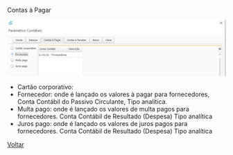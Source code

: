 Contas à Pagar

![](images/contabilidade_parametros_contabeis_contas_pagar.jpg)

- Cartão corporativo:
- Fornecedor: onde é lançado os valores à pagar para fornecedores, Conta Contábil do Passivo Circulante, Tipo analítica.
- Multa pago: onde é lançado os valores de multa pagos para fornecedores. Conta Contábil de Resultado (Despesa) Tipo analítica
- Juros pago: onde é lançado os valores de juros pagos para fornecedores. Conta Contábil de Resultado (Despesa) Tipo analítica





[Voltar](ajustes_contabilidade.md)

